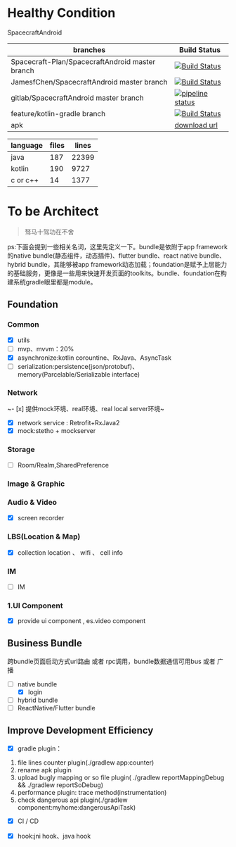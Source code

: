 # Healthy Condition
SpacecraftAndroid

| branches  | Build Status   |
|---| --- |
| Spacecraft-Plan/SpacecraftAndroid master branch  | [![Build Status](https://travis-ci.com/Spacecraft-Plan/SpacecraftAndroid.svg?branch=master)](https://travis-ci.com/Spacecraft-Plan/SpacecraftAndroid)   |
|  JamesfChen/SpacecraftAndroid master branch |  [![Build Status](https://travis-ci.org/JamesfChen/Spacecraft.svg?branch=master)](https://travis-ci.org/JamesfChen/Spacecraft)  |
|  gitlab/SpacecraftAndroid master branch |  [![pipeline status](https://gitlab.com/spacecraft-plan/spacecraftandroid/badges/master/pipeline.svg)](https://gitlab.com/spacecraft-plan/spacecraftandroid/-/commits/master) |
| feature/kotlin-gradle branch   |  [![Build Status](https://travis-ci.org/JamesfChen/Spacecraft.svg?branch=feature/kotlin-gradle)](https://travis-ci.org/JamesfChen/Spacecraft) |
|  apk  |  [download url](https://www.pgyer.com/rDcO) |

|  language  |  files |lines|
|---| --- |---|
|  java|187 |22399|
|  kotlin|190|9727|
|  c or c++|14|1377|

# To be Architect
> 驽马十驾功在不舍

ps:下面会提到一些相关名词，这里先定义一下。bundle是依附于app framework的native bundle(静态组件，动态插件)、flutter bundle、react native bundle、hybrid bundle，其能够被app framework动态加载；foundation是赋予上层能力的基础服务，更像是一些用来快速开发页面的toolkits。bundle、foundation在构建系统gradle眼里都是module。

## Foundation
### Common
- [x] utils
- [ ] mvp、mvvm：20%
- [x] asynchronize:kotlin corountine、RxJava、AsyncTask
- [ ] serialization:persistence(json/protobuf)、memory(Parcelable/Serializable interface)

### Network
~- [x] 提供mock环境、real环境、real local server环境~
- [x] network service : Retrofit+RxJava2
- [x] mock:stetho + mockserver

### Storage
- [ ] Room/Realm,SharedPreference

### Image & Graphic

### Audio & Video
- [x] screen recorder

### LBS(Location & Map)
- [x] collection location 、 wifi 、 cell info

### IM
- [ ] IM

### 1.UI Component
- [x] provide ui component , es.video component

## Business Bundle
跨bundle页面启动方式url路由 或者 rpc调用，bundle数据通信可用bus 或者 广播
- [ ] native bundle
    - [x] login
- [ ] hybrid bundle
- [ ] ReactNative/Flutter bundle

## Improve Development Efficiency
- [x] gradle plugin：
1. file lines counter plugin(./gradlew app:counter)
2. rename apk plugin
3. upload bugly mapping or so file plugin( ./gradlew reportMappingDebug  &&  ./gradlew reportSoDebug)
4. performance plugin: trace method(instrumentation)
5. check dangerous api plugin(./gradlew component:myhome:dangerousApiTask)
- [x] CI / CD
- [x] hook:jni hook、java hook


